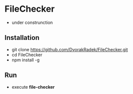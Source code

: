 # FileChecker
- under construnction

## Installation
- git clone https://github.com/DvorakRadek/FileChecker.git
- cd FileChecker
- npm install -g

## Run
- execute **file-checker**